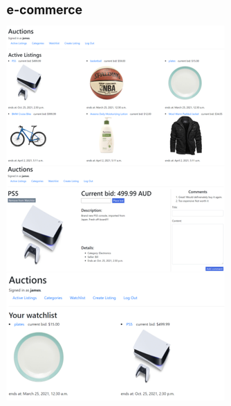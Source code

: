 # e-commerce


<img src="screenshots/index.png">

<img src="screenshots/listing.PNG">

<img src="screenshots/watchlist.PNG">
